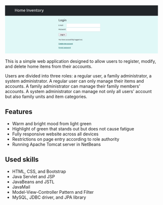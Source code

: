 ![main page](/img/main.png)

This is a simple web application designed to allow users to register, modify, and delete home items from their accounts.

Users are divided into three roles: a regular user, a family administrator, a system administrator.
A regular user can only manage their items and accounts. A family administrator can manage their family members' accounts. A system administrator can manage not only all users' account but also family units and item categories.

## Features
- Warm and bright mood from light green
- Highlight of green that stands out but does not cause fatigue
- Fully responsive website across all devices
- Restrictions on page entry according to role authority
- Running Apache Tomcat server in NetBeans

## Used skills
- HTML, CSS, and Bootstrap
- Java Servlet and JSP
- JavaBeans and JSTL
- JavaMail
- Model-View-Controller Pattern and Filter
- MySQL, JDBC driver, and JPA library